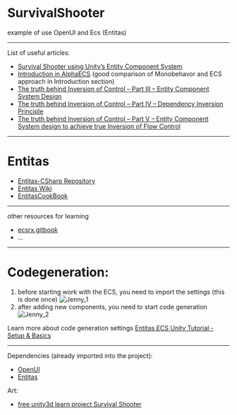 # SurvivalShooter
example of use OpenUI and Ecs (Entitas)
****
List of useful articles:
- [Survival Shooter using Unity’s Entity Component System](https://medium.com/@gamevanilla/survival-shooter-using-unitys-entity-component-system-revisited-874cd69085ae)
- [Introduction in AlphaECS](https://github.com/tbriley/AlphaECS) (good comparison of Monobehavor and ECS approach in Introduction section)
- [The truth behind Inversion of Control – Part III – Entity Component System Design](https://www.sebaslab.com/the-truth-behind-inversion-of-control-part-iii-entity-component-systems/)
- [The truth behind Inversion of Control – Part IV – Dependency Inversion Principle](https://www.sebaslab.com/the-truth-behind-inversion-of-control-part-iv-dependency-inversion-principle/)
- [The truth behind Inversion of Control – Part V – Entity Component System design to achieve true Inversion of Flow Control](https://www.sebaslab.com/ecs-design-to-achieve-true-inversion-of-flow-control/)
****
# Entitas
- [Entitas-CSharp Repository](https://github.com/sschmid/Entitas-CSharp)
- [Entitas Wiki](https://github.com/sschmid/Entitas-CSharp/wiki)
- [EntitasCookBook](https://github.com/mzaks/EntitasCookBook)
****
other resources for learning
- [ecsrx.gitbook](https://ecsrx.gitbook.io/project/)
- ...
****
# Codegeneration:
1. before starting work with the ECS, you need to import the settings (this is done once)
![Jenny_1](https://github.com/vetcat/SurvivalShooterEntitas/blob/master/OtherSource/Images/j1.png "Jenny_1")
2. after adding new components, you need to start code generation
![Jenny_2](https://github.com/vetcat/SurvivalShooterEntitas/blob/master/OtherSource/Images/j2.png "Jenny_2")

Learn more about code generation settings 
[Entitas ECS Unity Tutorial - Setup & Basics](https://www.youtube.com/watch?v=L-18XRTarOM)

****
Dependencies (already imported into the project):
- [OpenUI](https://github.com/vetcat/OpenUI)
- [Entitas](https://assetstore.unity.com/packages/tools/game-toolkits/entitas-87638)

Art:
- [free unity3d learn project Survival Shooter](https://learn.unity.com/project/survival-shooter-tutorial)
